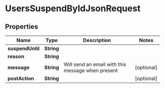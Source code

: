 

# UsersSuspendByIdJsonRequest


## Properties

| Name | Type | Description | Notes |
|------------ | ------------- | ------------- | -------------|
|**suspendUntil** | **String** |  |  |
|**reason** | **String** |  |  |
|**message** | **String** | Will send an email with this message when present |  [optional] |
|**postAction** | **String** |  |  [optional] |



